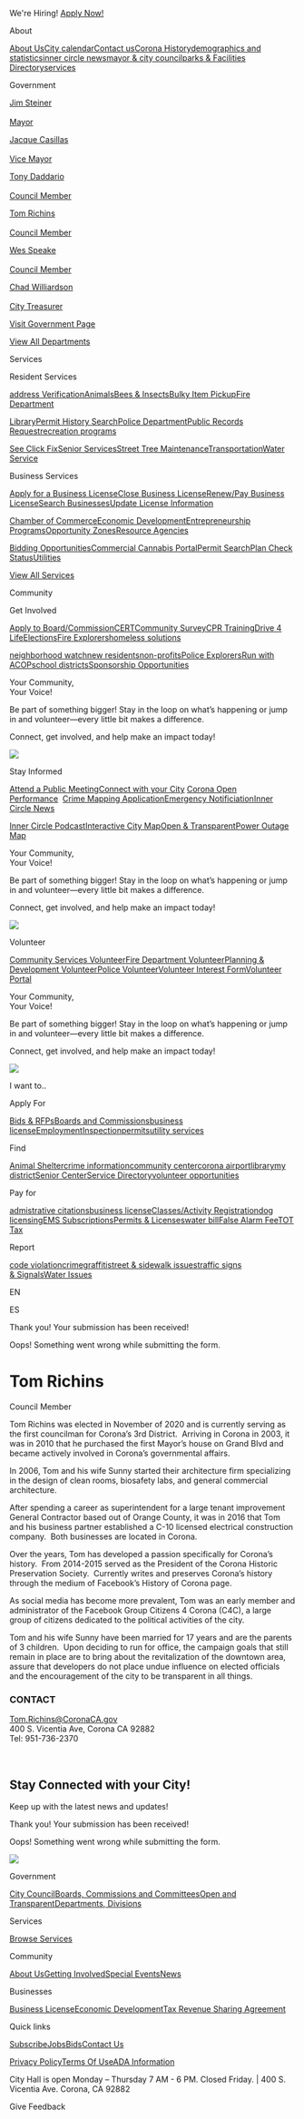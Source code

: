 We're Hiring! [Apply Now!](https://www.governmentjobs.com/careers/coronaca)

About

[About Us](https://www.coronaca.gov/about-us)[City calendar](https://www.coronaca.gov/events)[Contact us](https://www.coronaca.gov/about-us/contact-us)[Corona History](https://www.coronaca.gov/departments/library/heritage-room/history-of-corona)[demographics and statistics](https://www.coronaca.gov/departments/economic-development/data-demographics)[inner circle news](https://www.coronaca.gov/news)[mayor &amp; city council](https://www.coronaca.gov/about-us/mayor-city-council)[parks &amp; Facilities Directory](https://www.coronaca.gov/about-us/parks-facilities-directory)[services](https://www.coronaca.gov/about-us/services)

Government

[Jim Steiner  
\
Mayor](https://www.coronaca.gov/staff/jim-steiner)

[Jacque Casillas  
\
Vice Mayor](https://www.coronaca.gov/staff/jacque-casillas)

[Tony Daddario  
\
Council Member](https://www.coronaca.gov/staff/tony-daddario)

[Tom Richins  
\
Council Member](https://www.coronaca.gov/staff/tom-richins)

[Wes Speake  
\
Council Member](https://www.coronaca.gov/staff/wes-speake)

[Chad Williardson  
\
City Treasurer](https://www.coronaca.gov/staff/chad-williardson)

[Visit Government Page](https://www.coronaca.gov/government)

[View All Departments](https://www.coronaca.gov/departments)

Services

Resident Services

[address Verification](https://cityofcorona.maps.arcgis.com/apps/webappviewer/index.html?id=efbb35d56ca441fe8415e29e4294f3d6)[Animals](https://www.coronaca.gov/departments/animal-services)[Bees &amp; Insects](https://www.coronaca.gov/departments/animal-services/animal-safety-awareness)[Bulky Item Pickup](https://www.coronaca.gov/staff/tom-richins)[Fire Department](https://www.coronaca.gov/departments/fire)

[Library](https://www.coronaca.gov/departments/library)[Permit History Search](https://etrakit.coronaca.gov/etrakit)[Police Department](https://www.coronaca.gov/departments/police)[Public Records Request](https://www.coronaca.gov/government/open-transparent/public-records-request)[recreation programs](https://www.coronaca.gov/departments/recreation-services)

[See Click Fix](https://www.coronaca.gov/i-want-to/service-requests)[Senior Services](https://www.coronaca.gov/departments/community-services/senior-center)[Street Tree Maintenance](https://www.coronaca.gov/departments/maintenance-services/trees)[Transportation](https://www.coronaca.gov/departments/public-works/public-transit)[Water Service](https://www.coronaca.gov/departments/utilities/customer-care/services/water-service)

Business Services

[Apply for a Business License](https://corona.hdlgov.com/Apply/GettingStarted/BusinessLicense)[Close Business License](https://corona.hdlgov.com/Close/Close1/BusinessLicense)[Renew/Pay Business License](https://corona.hdlgov.com/Renew/Renew1/BusinessLicense)[Search Businesses](https://corona.hdlgov.com/Search/Index/BusinessLicense)[Update License Information](https://corona.hdlgov.com/Update/Update1/BusinessLicense)

[Chamber of Commerce](https://www.mychamber.org)[Economic Development](https://www.coronaca.gov/departments/economic-development)[Entrepreneurship Programs](https://www.coronaca.gov/departments/economic-development/entrepreneurship-programs)[Opportunity Zones](https://www.coronaca.gov/departments/economic-development/opportunity-zones-in-corona)[Resource Agencies](https://www.coronaca.gov/departments/economic-development/resource-agencies)

[Bidding Opportunities](https://vendors.planetbids.com/portal/39497/portal-home)[Commercial Cannabis Portal](https://www.coronaca.gov/businesses/commercial-cannabis-portal)[Permit Search](https://etrakit.coronaca.gov/etrakit)[Plan Check Status](https://etrakit.coronaca.gov/etrakit)[Utilities](https://www.coronaca.gov/departments/utilities/customer-care/services/water-rates-business-re-clamed)

[View All Services](https://www.coronaca.gov/about-us/services)

Community

Get Involved

[Apply to Board/Commission](https://www.coronaca.gov/departments/city-clerk/getting-involved)[CERT](https://www.coronaca.gov/departments/fire/emergency-management-preparedness/cert-community-emergency-response-team)[Community Survey](https://www.coronaca.gov/departments/city-managers-office/national-community-survey)[CPR Training](https://www.coronaca.gov/departments/fire/free-cpr-training)[Drive 4 Life](https://www.coronaca.gov/departments/police/community-engagement/drive-for-life)[Elections](https://www.coronaca.gov/departments/city-clerk/election-information)[Fire Explorers](https://www.coronaca.gov/departments/fire/programs-and-services/fire-explorer-program)[homeless solutions](https://www.coronaca.gov/departments/city-managers-office/homeless-solutions)

[neighborhood watch](https://www.coronaca.gov/departments/police/community-engagement/community-relations)[new residents](https://www.coronaca.gov/community/getting-involved/new-residents)[non-profits](https://www.coronaca.gov/community/getting-involved/non-profits)[Police Explorers](https://www.coronaca.gov/departments/police/community-engagement/explorers)[Run with ACOP](https://www.coronaca.gov/departments/police/community-engagement/run-with-acop)[school districts](https://www.coronaca.gov/community/getting-involved/school-districts)[Sponsorship Opportunities](https://www.coronaca.gov/departments/community-services/sponsorship-opportunities-dedications)

Your Community,  
Your Voice!

Be part of something bigger! Stay in the loop on what’s happening or jump in and volunteer—every little bit makes a difference.

Connect, get involved, and help make an impact today!

![](https://cdn.prod.website-files.com/65799af8ef225180fdf1ba2e/67e2b579260d5d603252aa16_Park%20Cleanup.webp)

Stay Informed

[Attend a Public Meeting](https://www.coronaca.gov/government/mayor-city-council/meeting-agendas-and-videos)[Connect with your City](https://www.coronaca.gov/departments/communications/connect-with-your-city) [Corona Open Performance](https://corstat.coronaca.gov)  [Crime Mapping Application](https://experience.arcgis.com/experience/cc7641c2e80044a697a9e2a37f19e202/page/Map)[Emergency Notificiation](https://public.alertsense.com/SignUp/?RegionId=2123)[Inner Circle News](https://www.coronaca.gov/news)

[Inner Circle Podcast](https://rss.com/podcasts/innercirclecorona)[Interactive City Map](https://gis.coronaca.gov/apps/propertyinformation)[Open &amp; Transparent](https://www.coronaca.gov/government/open-transparent)[Power Outage Map](https://www.coronaca.gov/departments/corona-power-outage-map)

Your Community,  
Your Voice!

Be part of something bigger! Stay in the loop on what’s happening or jump in and volunteer—every little bit makes a difference.

Connect, get involved, and help make an impact today!

![](https://cdn.prod.website-files.com/65799af8ef225180fdf1ba2e/67e2b579260d5d603252aa16_Park%20Cleanup.webp)

Volunteer

[Community Services Volunteer](https://www.coronaca.gov/i-want-to/volunteer-opportunities/community-services-volunteer-opportunities)[Fire Department Volunteer](https://www.coronaca.gov/i-want-to/volunteer-opportunities/fire-department-volunteer-program)[Planning &amp; Development Volunteer](https://www.coronaca.gov/i-want-to/volunteer-opportunities/planning-development-volunteer-program)[Police Volunteer](https://www.coronaca.gov/i-want-to/volunteer-opportunities/police-department-volunteer-program)[Volunteer Interest Form](https://cityofcorona.qualtrics.com/jfe/form/SV_cIrdazPYsFrGRGm)[Volunteer Portal](https://www.volgistics.com/vicnet/480681/login)

Your Community,  
Your Voice!

Be part of something bigger! Stay in the loop on what’s happening or jump in and volunteer—every little bit makes a difference.

Connect, get involved, and help make an impact today!

![](https://cdn.prod.website-files.com/65799af8ef225180fdf1ba2e/67e2b579260d5d603252aa16_Park%20Cleanup.webp)

I want to..

Apply For

[Bids &amp; RFPs](https://vendors.planetbids.com/portal/39497/portal-home)[Boards and Commissions](https://www.coronaca.gov/government/boards-commissions-committees)[business license](https://www.coronaca.gov/businesses)[Employment](https://www.governmentjobs.com/careers/coronaca)[Inspection](https://etrakit.coronaca.gov/eTRAKiT)[permits](https://www.coronaca.gov/departments/police/permits)[utility services](https://www.coronaca.gov/departments/utilities/customer-care/services)

Find

[Animal Shelter](https://www.coronaca.gov/departments/animal-services)[crime information](https://www.crimemapping.com/map/ca/corona)[community center](https://www.coronaca.gov/departments/community-services/community-center)[corona airport](https://www.coronaca.gov/departments/corona-airport)[library](https://www.coronaca.gov/departments/library)[my district](https://www.coronaca.gov/departments/city-clerk/election-information)[Senior Center](https://www.coronaca.gov/departments/community-services/senior-center)[Service Directory](https://www.coronaca.gov/about-us/services)[volunteer opportunities](https://www.coronaca.gov/i-want-to/volunteer-opportunities)

Pay for

[admistrative citations](https://www.coronaca.gov/departments/code-compliance/administrative-citations)[business license](https://www.coronaca.gov/businesses)[Classes/Activity Registration](https://secure.rec1.com/CA/corona-ca/catalog)[dog licensing](https://www.coronaca.gov/departments/animal-services/dog-licensing)[EMS Subscriptions](https://www.coronaca.gov/departments/fire/programs-and-services/ems-subscriptions)[Permits &amp; Licenses](https://etrakit.coronaca.gov/etrakit)[water bill](https://www.coronaca.gov/departments/utilities/customer-care/my-bill)[False Alarm Fee](https://www.coronaca.gov/departments/police/alarm-permits-false-alarm-billings)[TOT Tax](https://www.coronaca.gov/departments/finance/transient-occupancy-tax)

Report

[code violation](https://www.coronaca.gov/departments/code-compliance/report-a-violation)[crime](https://www.coronaca.gov/departments/police/report-a-crime)[graffiti](https://seeclickfix.com/corona/report?locale=en)[street &amp; sidewalk issues](https://seeclickfix.com/corona/report?locale=en)[traffic signs &amp; Signals](https://seeclickfix.com/corona/report?locale=en)[Water Issues](https://seeclickfix.com/corona/report?locale=en)

EN

ES

Thank you! Your submission has been received!

Oops! Something went wrong while submitting the form.

# Tom Richins

Council Member

Tom Richins was elected in November of 2020 and is currently serving as the first councilman for Corona’s 3rd District.  Arriving in Corona in 2003, it was in 2010 that he purchased the first Mayor’s house on Grand Blvd and became actively involved in Corona’s governmental affairs.

In 2006, Tom and his wife Sunny started their architecture firm specializing in the design of clean rooms, biosafety labs, and general commercial architecture.

After spending a career as superintendent for a large tenant improvement General Contractor based out of Orange County, it was in 2016 that Tom and his business partner established a C-10 licensed electrical construction company.  Both businesses are located in Corona.

Over the years, Tom has developed a passion specifically for Corona’s history.  From 2014-2015 served as the President of the Corona Historic Preservation Society.  Currently writes and preserves Corona’s history through the medium of Facebook’s History of Corona page.

As social media has become more prevalent, Tom was an early member and administrator of the Facebook Group Citizens 4 Corona (C4C), a large group of citizens dedicated to the political activities of the city.

Tom and his wife Sunny have been married for 17 years and are the parents of 3 children.  Upon deciding to run for office, the campaign goals that still remain in place are to bring about the revitalization of the downtown area, assure that developers do not place undue influence on elected officials and the encouragement of the city to be transparent in all things.

### **CONTACT**

[Tom.Richins@CoronaCA.gov](mailto:Tom.Richins@CoronaCA.gov)  
400 S. Vicentia Ave, Corona CA 92882  
Tel: 951-736-2370

‍

## Stay Connected with your City!

Keep up with the latest news and updates!

Thank you! Your submission has been received!

Oops! Something went wrong while submitting the form.

![](https://cdn.prod.website-files.com/65799af8ef225180fdf1ba2e/65799af8ef225180fdf1ba8c_ad24721bf5464e29838681e36f20c612_bg-pattern.png)

Government

[City Council](https://www.coronaca.gov/about-us/mayor-city-council)[Boards, Commissions and Committees](https://www.coronaca.gov/government/boards-commissions-committees)[Open and Transparent](https://www.coronaca.gov/government/open-transparent)[Departments, Divisions](https://www.coronaca.gov/departments)

Services

[Browse Services](https://www.coronaca.gov/about-us/services)

Community

[About Us](https://www.coronaca.gov/departments)[Getting Involved](https://www.coronaca.gov/i-want-to/volunteer-opportunities)[Special Events](https://www.coronaca.gov/events)[News](https://www.coronaca.gov/news)

Businesses

[Business License](https://www.coronaca.gov/staff/tom-richins)[Economic Development](https://www.coronaca.gov/departments/economic-development)[Tax Revenue Sharing Agreement](https://cdn.prod.website-files.com/65799af8ef225180fdf1ba2e/6811040ceec83893478ef867_AB2854%20Publication%20FY24.pdf)

Quick links

[Subscribe](https://www.coronaca.gov/i-want-to/enotifications)[Jobs](https://www.governmentjobs.com/careers/coronaca)[Bids](https://vendors.planetbids.com/portal/39497/portal-home)[Contact Us](https://www.coronaca.gov/about-us/contact-us)

[Privacy Policy](https://www.coronaca.gov/i-want-to/view/privacy-policy)[Terms Of Use](https://www.coronaca.gov/about-us/terms-of-use)[ADA Information](https://bx-corona.webflow.io/departments/public-works/ada-information)

City Hall is open Monday – Thursday 7 AM - 6 PM. Closed Friday. | 400 S. Vicentia Ave. Corona, CA 92882

Give Feedback